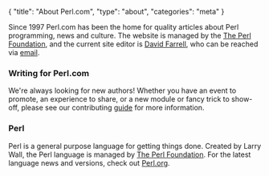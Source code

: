 {
  "title": "About Perl.com",
  "type": "about",
  "categories": "meta"
}

Since 1997 Perl.com has been the home for quality articles about Perl programming, news and culture. The website is managed by the [The Perl Foundation](http://www.perlfoundation.org), and the current site editor is [David Farrell](/authors/david-farrell/), who can be reached via [email](mailto:perl.com-editor@perl.org).

### Writing for Perl.com
We're always looking for new authors! Whether you have an event to promote, an experience to share, or a new module or fancy trick to show-off, please see our contributing [guide](https://github.com/dnmfarrell/perldotcom/blob/master/CONTRIBUTING.md) for more information.

### Perl
Perl is a general purpose language for getting things done. Created by Larry Wall, the Perl language is managed by [The Perl Foundation](http://www.perlfoundation.org). For the latest language news and versions, check out [Perl.org](https://perl.org).


